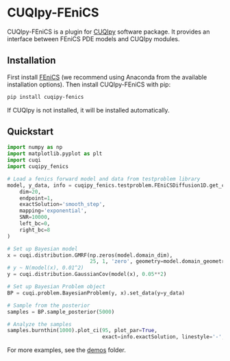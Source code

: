 # CUQIpy-FEniCS
CUQIpy-FEniCS is a plugin for [CUQIpy](https://github.com/CUQI-DTU/CUQIpy) software package. It provides an interface between FEniCS PDE models and CUQIpy modules.

## Installation
First install [FEniCS](https://fenicsproject.org/download/archive/) (we recommend using Anaconda from the available installation options). Then install CUQIpy-FEniCS with pip:
```bash
pip install cuqipy-fenics
```
If CUQIpy is not installed, it will be installed automatically.

## Quickstart
```python
import numpy as np
import matplotlib.pyplot as plt
import cuqi
import cuqipy_fenics

# Load a fenics forward model and data from testproblem library
model, y_data, info = cuqipy_fenics.testproblem.FEniCSDiffusion1D.get_components(
    dim=20,
    endpoint=1,
    exactSolution='smooth_step',
    mapping='exponential',
    SNR=10000,
    left_bc=0,
    right_bc=8
)

# Set up Bayesian model
x = cuqi.distribution.GMRF(np.zeros(model.domain_dim),
                           25, 1, 'zero', geometry=model.domain_geometry)
# y ~ N(model(x), 0.01^2)
y = cuqi.distribution.GaussianCov(model(x), 0.05**2)

# Set up Bayesian Problem object
BP = cuqi.problem.BayesianProblem(y, x).set_data(y=y_data)

# Sample from the posterior
samples = BP.sample_posterior(5000)

# Analyze the samples
samples.burnthin(1000).plot_ci(95, plot_par=True,
                               exact=info.exactSolution, linestyle='-', marker='.')
```

For more examples, see the [demos](demos) folder.
 